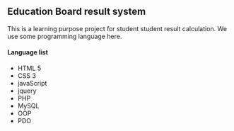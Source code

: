 ## Education Board result system

This is a learning purpose project for student student result calculation. We use some programming language here.

#### Language list 

- HTML 5
- CSS 3
- javaScript
- jquery
- PHP
- MySQL
- OOP
- PDO
